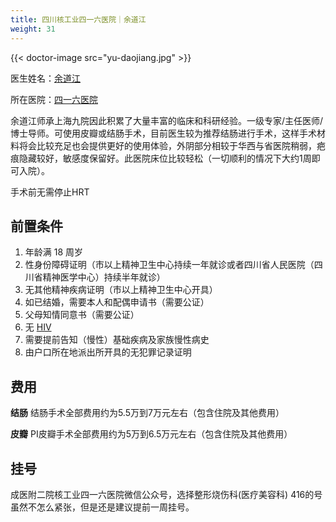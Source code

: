 ```yaml
---
title: 四川核工业四一六医院｜余道江
weight: 31
---
```


{{< doctor-image src="yu-daojiang.jpg" >}}

医生姓名：[余道江](https://www.416h.com/main/teamread/3003.htmll)

所在医院：[四一六医院](https://www.amap.com/place/B001C8N16H)

余道江师承上海九院因此积累了大量丰富的临床和科研经验。一级专家/主任医师/博士导师。可使用皮瓣或结肠手术，目前医生较为推荐结肠进行手术，这样手术材料将会比较充足也会提供更好的使用体验，外阴部分相较于华西与省医院稍弱，疤痕隐藏较好，敏感度保留好。此医院床位比较轻松（一切顺利的情况下大约1周即可入院）。


手术前无需停止HRT


## 前置条件

1. 年龄满 18 周岁
2. 性身份障碍证明（市以上精神卫生中心持续一年就诊或者四川省人民医院（四川省精神医学中心）持续半年就诊）
3. 无其他精神疾病证明（市以上精神卫生中心开具）
4. 如已结婚，需要本人和配偶申请书（需要公证）
5. 父母知情同意书（需要公证）
6. 无 [HIV](https://zh.wikipedia.org/zh-cn/HIV)
7. 需要提前告知（慢性）基础疾病及家族慢性病史
8. 由户口所在地派出所开具的无犯罪记录证明


## 费用

**结肠**
结肠手术全部费用约为5.5万到7万元左右（包含住院及其他费用）

**皮瓣**
PI皮瓣手术全部费用约为5万到6.5万元左右（包含住院及其他费用）


## 挂号

   成医附二院核工业四一六医院微信公众号，选择整形烧伤科(医疗美容科)
   416的号虽然不怎么紧张，但是还是建议提前一周挂号。
